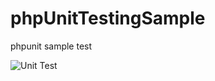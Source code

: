 # phpUnitTestingSample
phpunit sample test

![Unit Test](https://github.com/pratheeshrussell1992/phpUnitTestingSample/workflows/PHPUNIT_Testing/badge.svg)
